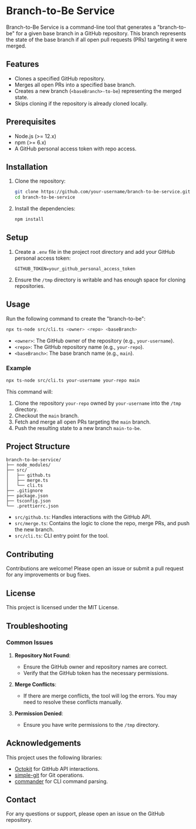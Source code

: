 
# Branch-to-Be Service

Branch-to-Be Service is a command-line tool that generates a "branch-to-be" for a given base branch in a GitHub repository. This branch represents the state of the base branch if all open pull requests (PRs) targeting it were merged.

## Features

- Clones a specified GitHub repository.
- Merges all open PRs into a specified base branch.
- Creates a new branch (`<baseBranch>-to-be`) representing the merged state.
- Skips cloning if the repository is already cloned locally.

## Prerequisites

- Node.js (>= 12.x)
- npm (>= 6.x)
- A GitHub personal access token with repo access.

## Installation

1. Clone the repository:
    ```bash
    git clone https://github.com/your-username/branch-to-be-service.git
    cd branch-to-be-service
    ```

2. Install the dependencies:
    ```bash
    npm install
    ```

## Setup

1. Create a `.env` file in the project root directory and add your GitHub personal access token:
    ```env
    GITHUB_TOKEN=your_github_personal_access_token
    ```

2. Ensure the `/tmp` directory is writable and has enough space for cloning repositories.

## Usage

Run the following command to create the "branch-to-be":

```bash
npx ts-node src/cli.ts <owner> <repo> <baseBranch>
```

- `<owner>`: The GitHub owner of the repository (e.g., `your-username`).
- `<repo>`: The GitHub repository name (e.g., `your-repo`).
- `<baseBranch>`: The base branch name (e.g., `main`).

### Example

```bash
npx ts-node src/cli.ts your-username your-repo main
```

This command will:

1. Clone the repository `your-repo` owned by `your-username` into the `/tmp` directory.
2. Checkout the `main` branch.
3. Fetch and merge all open PRs targeting the `main` branch.
4. Push the resulting state to a new branch `main-to-be`.

## Project Structure

```
branch-to-be-service/
├── node_modules/
├── src/
│   ├── github.ts
│   ├── merge.ts
│   └── cli.ts
├── .gitignore
├── package.json
├── tsconfig.json
└── .prettierrc.json
```

- `src/github.ts`: Handles interactions with the GitHub API.
- `src/merge.ts`: Contains the logic to clone the repo, merge PRs, and push the new branch.
- `src/cli.ts`: CLI entry point for the tool.

## Contributing

Contributions are welcome! Please open an issue or submit a pull request for any improvements or bug fixes.

## License

This project is licensed under the MIT License.

## Troubleshooting

### Common Issues

1. **Repository Not Found**:
    - Ensure the GitHub owner and repository names are correct.
    - Verify that the GitHub token has the necessary permissions.

2. **Merge Conflicts**:
    - If there are merge conflicts, the tool will log the errors. You may need to resolve these conflicts manually.

3. **Permission Denied**:
    - Ensure you have write permissions to the `/tmp` directory.

## Acknowledgements

This project uses the following libraries:
- [Octokit](https://github.com/octokit/rest.js) for GitHub API interactions.
- [simple-git](https://github.com/steveukx/git-js) for Git operations.
- [commander](https://github.com/tj/commander.js) for CLI command parsing.

## Contact

For any questions or support, please open an issue on the GitHub repository.
